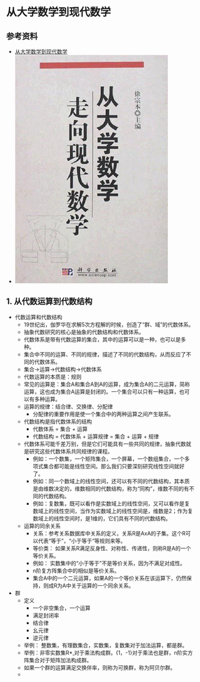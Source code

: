 # 从大学数学到现代数学
## 参考资料
* [从大学数学到现代数学](https://book.douban.com/subject/2048547/)
* ![](2019-08-27-10-46-08.png)
## 1. 从代数运算到代数结构
* 代数运算和代数结构
    + 19世纪出，伽罗华在求解5次方程解的时候，创造了“群、域”的代数体系。
    + 抽象代数研究的核心是抽象的代数结构和代数体系。
    + 代数体系是带有代数运算的集合，其中的运算可以是一种，也可以是多种。
    + 集合中不同的运算、不同的规律，描述了不同的代数结构，从而反应了不同的代数体系。
    + 集合->运算->代数结构->代数体系
    + 代数运算的本质是：规则
    + 常见的运算是：集合A和集合A到A的运算，成为集合A的二元运算，简称运算，这也成为集合A运算是封闭的。一个集合可以只有一种运算，也可以有多种运算。
    + 运算的规律：结合律、交换律、分配律
        * 分配律的重要作用是使一个集合中的两种运算之间产生联系。
    + 代数结构是指代数体系的结构
        * 代数体系 = 集合 + 运算
        * 代数结构 = 代数体系 + 运算规律 = 集合 + 运算 + 规律
    + 代数体系可能千差万别，但是它们可能具有一些共同的规律，抽象代数就是研究这些代数体系共同规律的课程。
        * 例如：一个数集，一个矩阵集合，一个屏幕，一个数组集合，一个多项式集合都可能是线性空间。那么我们只要深刻研究线性空间就好了。
        * 例如：同一个数域上的线性空间，还可以有不同的代数结构，其本质是由维数决定的，维数相同的代数结构，称为“同构”，维数不同的有不同的代数结构。
        * 例如：复数集，既可以看作是实数域上的线性空间，又可以看作是复数域上的线性空间，当作为实数域上的线性空间是，维数是2；作为复数域上的线性空间时，是1维的，它们具有不同的代数结构。
    + 运算的同余关系
        * 关系：参考关系数据库中关系的定义，关系R是AxA的子集。这个R可以代表“等于”，“小于等于”等规则来等。
        * 等价类： 如果关系R满足反身性、对称性、传递性，则称R是A的一个等价关系。
        * 例如： 实数集中的“小于等于”不是等价关系，因为不满足对成性。
        * n阶复方阵集合中的相似是等价关系。
        * 集合A中的一个二元运算，如果A的一个等价关系在该运算下，仍然保持，则成R为A中关于运算的一个同余关系。
* 群
    + 定义
        * 一个非空集合，一个运算
        * 满足封闭率
        * 结合律
        * 幺元律
        * 逆元律
    + 举例： 整数集，有理数集合，实数集，复数集对于加法运算，都是群。
    + 举例：非零实数集R*,对于乘法构成群。{1，-1}对于乘法也是群，n阶实方阵集合对于矩阵加法构成群。
    + 如果一个群的运算满足交换伴率，则称为可换群，称为阿贝尔群。
    + 
